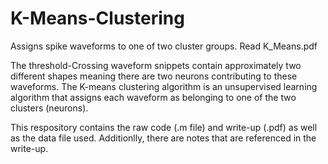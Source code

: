 # K-Means-Clustering
Assigns spike waveforms to one of two cluster groups. Read K_Means.pdf

The threshold-Crossing waveform snippets contain approximately two different shapes meaning there are two neurons contributing to these waveforms. The K-means clustering algorithm is an unsupervised learning algorithm that assigns each waveform as belonging to one of the two clusters (neurons). 

This respository contains the raw code (.m file) and write-up (.pdf) as well as the data file used. Additionlly, there are notes that are referenced in the write-up. 
